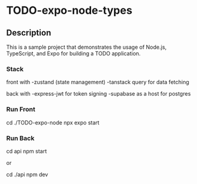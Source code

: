 # TODO-expo-node-types
## Description
This is a sample project that demonstrates the usage of Node.js, TypeScript, and Expo for building a TODO application.

### Stack
front with 
-zustand (state management)
-tanstack query for data fetching

back with
-express-jwt for token signing
-supabase as a host for postgres

### Run Front
cd ./TODO-expo-node
npx expo start

### Run Back
cd api
npm start 

or 

cd ./api
npm dev
